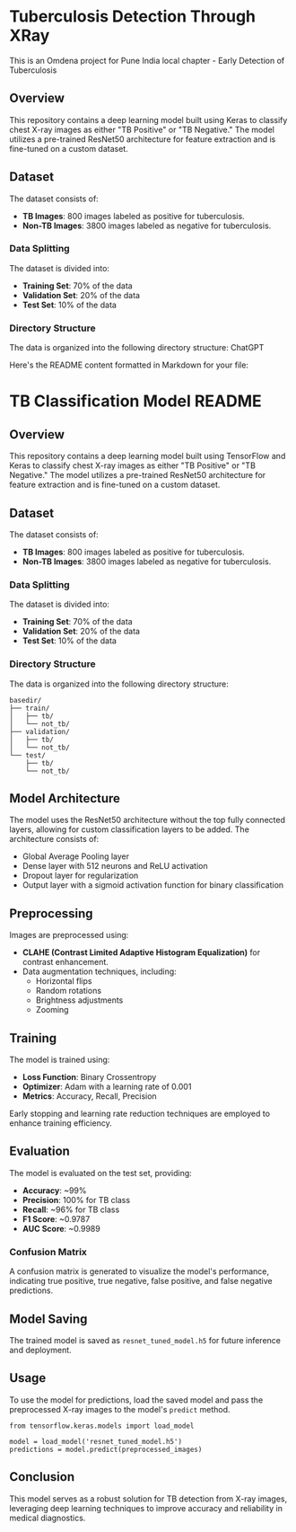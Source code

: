 # Tuberculosis Detection Through XRay
This is an Omdena project for Pune India local chapter - Early Detection of Tuberculosis

## Overview
This repository contains a deep learning model built using Keras to classify chest X-ray images as either "TB Positive" or "TB Negative." The model utilizes a pre-trained ResNet50 architecture for feature extraction and is fine-tuned on a custom dataset.

## Dataset
The dataset consists of:
- **TB Images**: 800 images labeled as positive for tuberculosis.
- **Non-TB Images**: 3800 images labeled as negative for tuberculosis.

### Data Splitting
The dataset is divided into:
- **Training Set**: 70% of the data
- **Validation Set**: 20% of the data
- **Test Set**: 10% of the data

### Directory Structure
The data is organized into the following directory structure:
ChatGPT

Here's the README content formatted in Markdown for your file:

# TB Classification Model README

## Overview
This repository contains a deep learning model built using TensorFlow and Keras to classify chest X-ray images as either "TB Positive" or "TB Negative." The model utilizes a pre-trained ResNet50 architecture for feature extraction and is fine-tuned on a custom dataset.

## Dataset
The dataset consists of:
- **TB Images**: 800 images labeled as positive for tuberculosis.
- **Non-TB Images**: 3800 images labeled as negative for tuberculosis.

### Data Splitting
The dataset is divided into:
- **Training Set**: 70% of the data
- **Validation Set**: 20% of the data
- **Test Set**: 10% of the data

### Directory Structure
The data is organized into the following directory structure:


```
basedir/
├── train/
│   ├── tb/
│   └── not_tb/
├── validation/
│   ├── tb/
│   └── not_tb/
└── test/
    ├── tb/
    └── not_tb/
```



## Model Architecture
The model uses the ResNet50 architecture without the top fully connected layers, allowing for custom classification layers to be added. The architecture consists of:
- Global Average Pooling layer
- Dense layer with 512 neurons and ReLU activation
- Dropout layer for regularization
- Output layer with a sigmoid activation function for binary classification

## Preprocessing
Images are preprocessed using:
- **CLAHE (Contrast Limited Adaptive Histogram Equalization)** for contrast enhancement.
- Data augmentation techniques, including:
  - Horizontal flips
  - Random rotations
  - Brightness adjustments
  - Zooming

## Training
The model is trained using:
- **Loss Function**: Binary Crossentropy
- **Optimizer**: Adam with a learning rate of 0.001
- **Metrics**: Accuracy, Recall, Precision

Early stopping and learning rate reduction techniques are employed to enhance training efficiency.

## Evaluation
The model is evaluated on the test set, providing:
- **Accuracy**: ~99%
- **Precision**: 100% for TB class
- **Recall**: ~96% for TB class
- **F1 Score**: ~0.9787
- **AUC Score**: ~0.9989

### Confusion Matrix
A confusion matrix is generated to visualize the model's performance, indicating true positive, true negative, false positive, and false negative predictions.

## Model Saving
The trained model is saved as `resnet_tuned_model.h5` for future inference and deployment.

## Usage
To use the model for predictions, load the saved model and pass the preprocessed X-ray images to the model's `predict` method.

```
from tensorflow.keras.models import load_model

model = load_model('resnet_tuned_model.h5')
predictions = model.predict(preprocessed_images)
```


## Conclusion
This model serves as a robust solution for TB detection from X-ray images, leveraging deep learning techniques to improve accuracy and reliability in medical diagnostics.